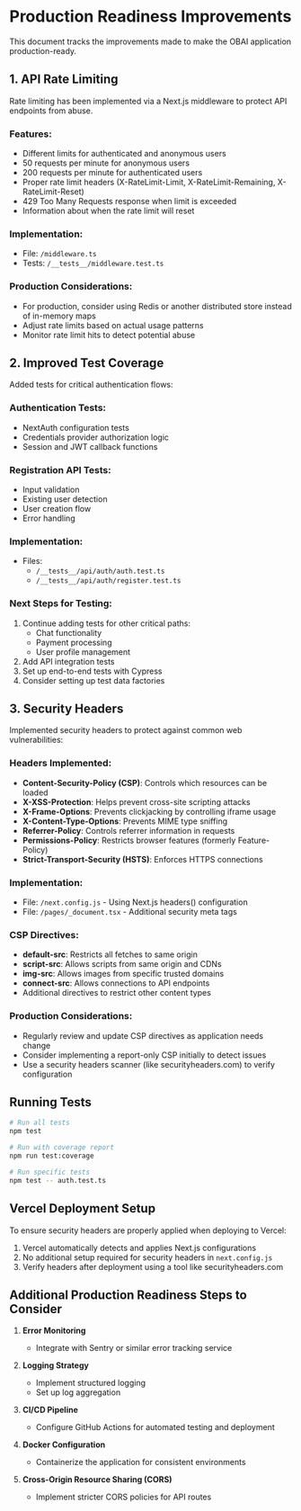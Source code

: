 # Production Readiness Improvements

This document tracks the improvements made to make the OBAI application production-ready.

## 1. API Rate Limiting

Rate limiting has been implemented via a Next.js middleware to protect API endpoints from abuse.

### Features:
- Different limits for authenticated and anonymous users
- 50 requests per minute for anonymous users
- 200 requests per minute for authenticated users
- Proper rate limit headers (X-RateLimit-Limit, X-RateLimit-Remaining, X-RateLimit-Reset)
- 429 Too Many Requests response when limit is exceeded
- Information about when the rate limit will reset

### Implementation:
- File: `/middleware.ts`
- Tests: `/__tests__/middleware.test.ts`

### Production Considerations:
- For production, consider using Redis or another distributed store instead of in-memory maps
- Adjust rate limits based on actual usage patterns
- Monitor rate limit hits to detect potential abuse

## 2. Improved Test Coverage

Added tests for critical authentication flows:

### Authentication Tests:
- NextAuth configuration tests
- Credentials provider authorization logic
- Session and JWT callback functions

### Registration API Tests:
- Input validation
- Existing user detection
- User creation flow
- Error handling

### Implementation:
- Files: 
  - `/__tests__/api/auth/auth.test.ts`
  - `/__tests__/api/auth/register.test.ts`

### Next Steps for Testing:
1. Continue adding tests for other critical paths:
   - Chat functionality
   - Payment processing
   - User profile management
2. Add API integration tests
3. Set up end-to-end tests with Cypress
4. Consider setting up test data factories

## 3. Security Headers

Implemented security headers to protect against common web vulnerabilities:

### Headers Implemented:
- **Content-Security-Policy (CSP)**: Controls which resources can be loaded
- **X-XSS-Protection**: Helps prevent cross-site scripting attacks
- **X-Frame-Options**: Prevents clickjacking by controlling iframe usage
- **X-Content-Type-Options**: Prevents MIME type sniffing
- **Referrer-Policy**: Controls referrer information in requests
- **Permissions-Policy**: Restricts browser features (formerly Feature-Policy)
- **Strict-Transport-Security (HSTS)**: Enforces HTTPS connections

### Implementation:
- File: `/next.config.js` - Using Next.js headers() configuration
- File: `/pages/_document.tsx` - Additional security meta tags

### CSP Directives:
- **default-src**: Restricts all fetches to same origin
- **script-src**: Allows scripts from same origin and CDNs
- **img-src**: Allows images from specific trusted domains
- **connect-src**: Allows connections to API endpoints
- Additional directives to restrict other content types

### Production Considerations:
- Regularly review and update CSP directives as application needs change
- Consider implementing a report-only CSP initially to detect issues
- Use a security headers scanner (like securityheaders.com) to verify configuration

## Running Tests

```bash
# Run all tests
npm test

# Run with coverage report
npm run test:coverage

# Run specific tests
npm test -- auth.test.ts
```

## Vercel Deployment Setup

To ensure security headers are properly applied when deploying to Vercel:

1. Vercel automatically detects and applies Next.js configurations
2. No additional setup required for security headers in `next.config.js`
3. Verify headers after deployment using a tool like securityheaders.com

## Additional Production Readiness Steps to Consider

1. **Error Monitoring**
   - Integrate with Sentry or similar error tracking service

2. **Logging Strategy**
   - Implement structured logging
   - Set up log aggregation

3. **CI/CD Pipeline**
   - Configure GitHub Actions for automated testing and deployment

4. **Docker Configuration**
   - Containerize the application for consistent environments

5. **Cross-Origin Resource Sharing (CORS)**
   - Implement stricter CORS policies for API routes
